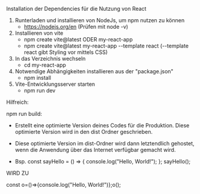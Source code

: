 Installation der Dependencies für die Nutzung von React

1. Runterladen und installieren von NodeJs, um npm nutzen zu können
   - https://nodejs.org/en (Prüfen mit node -v)
2. Installieren von vite
   - npm create vite@latest ODER my-react-app
   - npm create vite@latest my-react-app --template react (--template react gibt Styling vor mittels CSS)
3. In das Verzeichnis wechseln
   - cd my-react-app
4. Notwendige Abhängigkeiten installieren aus der "package.json"
   - npm install
5. Vite-Entwicklungsserver starten
   - npm run dev


Hilfreich:

npm run build:
- Erstellt eine optimierte Version deines Codes für die Produktion. Diese optimierte Version wird in den dist Ordner geschrieben.
- Diese optimierte Version im dist-Ordner wird dann letztendlich gehostet, wenn die Anwendung über das Internet verfügbar gemacht wird.

- Bsp.
const sayHello = () => {
    console.log("Hello, World!");
};
sayHello();

WIRD ZU

const o=()=>{console.log("Hello, World!")};o();
